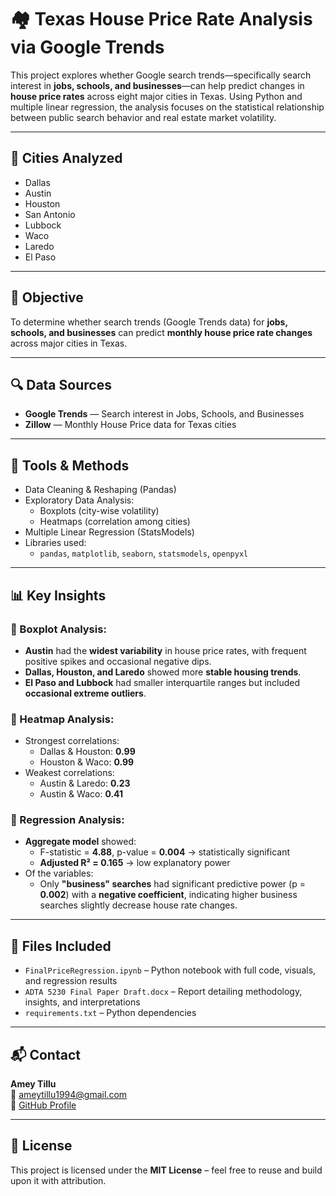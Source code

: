 # 🏘️ Texas House Price Rate Analysis via Google Trends

This project explores whether Google search trends—specifically search interest in **jobs, schools, and businesses**—can help predict changes in **house price rates** across eight major cities in Texas. Using Python and multiple linear regression, the analysis focuses on the statistical relationship between public search behavior and real estate market volatility.

---

## 📍 Cities Analyzed

- Dallas
- Austin
- Houston
- San Antonio
- Lubbock
- Waco
- Laredo
- El Paso

---

## 🎯 Objective

To determine whether search trends (Google Trends data) for **jobs, schools, and businesses** can predict **monthly house price rate changes** across major cities in Texas.

---

## 🔍 Data Sources

- **Google Trends** — Search interest in Jobs, Schools, and Businesses
- **Zillow** — Monthly House Price data for Texas cities

---

## 🧰 Tools & Methods

- Data Cleaning & Reshaping (Pandas)
- Exploratory Data Analysis:
  - Boxplots (city-wise volatility)
  - Heatmaps (correlation among cities)
- Multiple Linear Regression (StatsModels)
- Libraries used:
  - `pandas`, `matplotlib`, `seaborn`, `statsmodels`, `openpyxl`

---

## 📊 Key Insights

### 📌 Boxplot Analysis:
- **Austin** had the **widest variability** in house price rates, with frequent positive spikes and occasional negative dips.
- **Dallas, Houston, and Laredo** showed more **stable housing trends**.
- **El Paso and Lubbock** had smaller interquartile ranges but included **occasional extreme outliers**.

### 📌 Heatmap Analysis:
- Strongest correlations:
  - Dallas & Houston: **0.99**
  - Houston & Waco: **0.99**
- Weakest correlations:
  - Austin & Laredo: **0.23**
  - Austin & Waco: **0.41**

### 📌 Regression Analysis:
- **Aggregate model** showed:
  - F-statistic = **4.88**, p-value = **0.004** → statistically significant
  - **Adjusted R² = 0.165** → low explanatory power
- Of the variables:
  - Only **"business" searches** had significant predictive power (p = **0.002**) with a **negative coefficient**, indicating higher business searches slightly decrease house rate changes.

---

## 📂 Files Included

- `FinalPriceRegression.ipynb` – Python notebook with full code, visuals, and regression results
- `ADTA 5230 Final Paper Draft.docx` – Report detailing methodology, insights, and interpretations
- `requirements.txt` – Python dependencies

---

## 📬 Contact

**Amey Tillu**  
📧 ameytillu1994@gmail.com  
🔗 [GitHub Profile](https://github.com/Ameyt1994)

---

## 📝 License

This project is licensed under the **MIT License** – feel free to reuse and build upon it with attribution.
